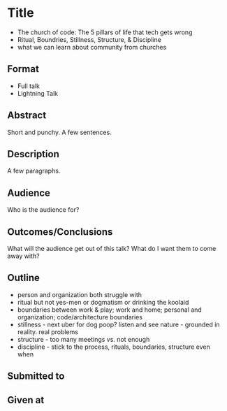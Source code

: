 # Title

* The church of code: The 5 pillars of life that tech gets wrong
* Ritual, Boundries, Stillness, Structure, & Discipline
* what we can learn about community from churches

## Format

* Full talk
* Lightning Talk

## Abstract
Short and punchy.  A few sentences.

## Description
A few paragraphs.

## Audience
Who is the audience for?

## Outcomes/Conclusions
What will the audience get out of this talk? What do I want them to come
away with?

## Outline


- person and organization both struggle with
- ritual but not yes-men or dogmatism or drinking the koolaid
- boundaries between work & play; work and home; personal and organization; code/architecture boundaries
- stillness - next uber for dog poop? listen and see nature - grounded in reality.  real problems
- structure - too many meetings vs. not enough
- discipline - stick to the process, rituals, boundaries, structure even when



## Submitted to


## Given at
